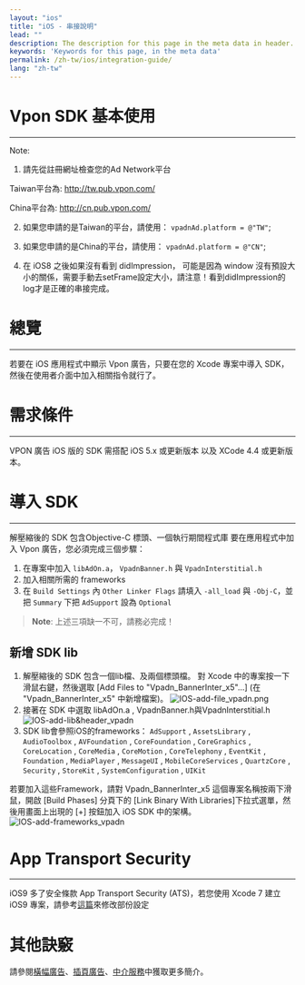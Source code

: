 ```yaml
---
layout: "ios"
title: "iOS - 串接說明"
lead: ""
description: The description for this page in the meta data in header.
keywords: 'Keywords for this page, in the meta data'
permalink: /zh-tw/ios/integration-guide/
lang: "zh-tw"
---
```

# Vpon SDK 基本使用
---
Note:
1. 請先從註冊網址檢查您的Ad Network平台

Taiwan平台為: http://tw.pub.vpon.com/

China平台為: http://cn.pub.vpon.com/

2. 如果您申請的是Taiwan的平台，請使用：
`vpadnAd.platform = @"TW"`;

3. 如果您申請的是China的平台，請使用：
`vpadnAd.platform = @"CN"`;

4. 在 iOS8 之後如果沒有看到 didImpression， 可能是因為 window 沒有預設大小的關係，需要手動去setFrame設定大小，請注意！看到didImpression的log才是正確的串接完成。

# 總覽
---
若要在 iOS 應用程式中顯示 Vpon 廣告，只要在您的 Xcode 專案中導入 SDK，然後在使用者介面中加入相關指令就行了。

# 需求條件
---
VPON 廣告 iOS 版的 SDK 需搭配 iOS 5.x 或更新版本 以及 XCode 4.4 或更新版本。

# 導入 SDK
---
解壓縮後的 SDK 包含Objective-C 標頭、一個執行期間程式庫 要在應用程式中加入 Vpon 廣告，您必須完成三個步驟：
1. 在專案中加入 `libAdOn.a`， `VpadnBanner.h` 與 `VpadnInterstitial.h`
2. 加入相關所需的 frameworks
3. 在 `Build Settings` 內 `Other Linker Flags` 請填入 `-all_load` 與 `-Obj-C`，並把 `Summary` 下把 `AdSupport` 設為 `Optional`
> **Note**: 上述三項缺一不可，請務必完成！

## 新增 SDK lib
1. 解壓縮後的 SDK 包含一個lib檔、及兩個標頭檔。 對 Xcode 中的專案按一下滑鼠右鍵，然後選取 [Add Files to "Vpadn_BannerInter_x5"...] (在 "Vpadn_BannerInter_x5" 中新增檔案)。
![IOS-add-file_vpadn.png]
2. 接著在 SDK 中選取 libAdOn.a , VpadnBanner.h與VpadnInterstitial.h
![IOS-add-lib&header_vpadn]
3. SDK lib會參照iOS的frameworks：
`AdSupport` ,
`AssetsLibrary` ,
`AudioToolbox` ,
`AVFoundation` ,
`CoreFoundation` ,
`CoreGraphics` ,
`CoreLocation` ,
`CoreMedia` ,
`CoreMotion` ,
`CoreTelephony` ,
`EventKit` ,
`Foundation` ,
`MediaPlayer` ,
`MessageUI` ,
`MobileCoreServices` ,
`QuartzCore` ,
`Security` ,
`StoreKit` ,
`SystemConfiguration` ,
`UIKit`

若要加入這些Framework，請對 Vpadn_BannerInter_x5 這個專案名稱按兩下滑鼠，開啟 [Build Phases] 分頁下的 [Link Binary With Libraries]下拉式選單，然後用畫面上出現的 [+] 按鈕加入 iOS SDK 中的架構。
![IOS-add-frameworks_vpadn]


# App Transport Security
---
iOS9 多了安全條款 App Transport Security (ATS)，若您使用 Xcode 7 建立 iOS9 專案，請參考[這篇]來修改部份設定

# 其他訣竅
請參閱[橫幅廣告](../banner)、[插頁廣告](../Interstitial)、[中介服務](../mediation)中獲取更多簡介。



[IOS-add-lib&header_vpadn]: {{site.baseurl}}/assets/img/IOS-add-lib&header_vpadn.png
[IOS-add-file_vpadn.png]: {{site.baseurl}}/assets/img/IOS-add-file_vpadn.png
[IOS-add-frameworks_vpadn]: {{site.baseurl}}/assets/img/IOS-add-frameworks_vpadn.png
[這篇]: {{site.baseurl}}/zh-tw/ios/latest-news/ios9ats/
